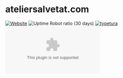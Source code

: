 # ateliersalvetat.com

[![Website](https://img.shields.io/website?down_color=red&down_message=offline&up_color=green&up_message=online&url=https%3A%2F%2Fateliersalvetat.com%2F)](https://ateliersalvetat.com/)
![Uptime Robot ratio (30 days)](https://img.shields.io/uptimerobot/ratio/m790920569-a11cb9bfbe90bd01bb6ba32c)
[![typetura](https://img.shields.io/badge/typeset%20with-typetura-129681.svg)](https://typetura.com/)
[![Libraries.io dependency status for GitHub repo](https://img.shields.io/librariesio/github/Fred-AtelierSalvetat/ateliersalvetat.com)](https://libraries.io/github/Fred-AtelierSalvetat/ateliersalvetat.com)
